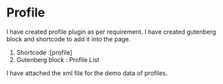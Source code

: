 # Profile

I have created profile plugin as per requirement. I have created gutenberg block and shortcode to add it into the page.

1) Shortcode :[profile]
2) Gutenberg block : Profile List

I have attached the xml file for the demo data of profiles.
